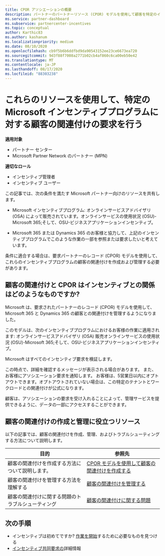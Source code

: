 ```yaml
---
title: CPOR アソシエーションの概要
description: パートナーのパートナーリソース (CPOR) モデルを使用して顧客を特定のインセンティブプログラムに関連付ける必要がある場合は、パートナーリソースについてお読みください。
ms.service: partner-dashboard
ms.subservice: partnercenter-incentives
ms.topic: conceptual
author: Karthic83
ms.author: kashanum
ms.localizationpriority: medium
ms.date: 08/10/2020
ms.openlocfilehash: cb9f5b6b6ddfbd9da90543152ee23ce6673ea720
ms.sourcegitcommit: 9d3f88f7008a2771b02cb4af860c6ca00eb50e42
ms.translationtype: MT
ms.contentlocale: ja-JP
ms.lasthandoff: 08/17/2020
ms.locfileid: "88303238"
---
```

# <a name="use-these-resources-to-make-customer-association-claims-for-specific-microsoft-incentives-programs"></a>これらのリソースを使用して、特定の Microsoft インセンティブプログラムに対する顧客の関連付けの要求を行う

**適用対象**

- パートナー センター
- Microsoft Partner Network のパートナー (MPN)

**適切なロール**

- インセンティブ管理者
- インセンティブ ユーザー

この記事では、次の条件を満たす Microsoft パートナー向けのリソースを共有します。

- Microsoft インセンティブプログラム: オンラインサービスアドバイザリ (OSA) によって販売されています。オンラインサービスの使用状況 (OSU)-Microsoft 365;そして、OSU-ビジネスアプリケーションインセンティブ。

- Microsoft 365 または Dynamics 365 のお客様と協力して、上記のインセンティブプログラムでこのような作業の一部を参照または要求したいと考えています。

条件に適合する場合は、要求パートナーのレコード (CPOR) モデルを使用して、これらのインセンティブプログラムの顧客の関連付けを作成および管理する必要があります。
 
## <a name="how-do-customer-associations-and-cpor-relate-to-incentives"></a>顧客の関連付けと CPOR はインセンティブとの関係はどのようなものですか?

Microsoft は、要求されたパートナーのレコード (CPOR) モデルを使用して、Microsoft 365 と Dynamics 365 の顧客との関連付けを管理するようになりました。

このモデルは、次のインセンティブプログラムにおけるお客様の作業に適用されます: オンラインサービスアドバイザリ (OSA) 販売オンラインサービスの使用状況 (OSU)-Microsoft 365;そして、OSU-ビジネスアプリケーションインセンティブ。

Microsoft はすべてのインセンティブ要求を検証します。

この時点で、詳細を確認するメッセージが表示される場合があります。 また、お客様にアソシエーション要求を通知します。 お客様は、5営業日以内にオプトアウトできます。オプトアウトされていない場合は、この特定のテナントとワークロードとの関連付けが公式になります。

顧客は、アソシエーションの要求を受け入れることによって、管理サービスを提供できるように、データの一部にアクセスすることができます。 

## <a name="resources-to-help-you-create-and-manage-customer-associations"></a>顧客の関連付けの作成と管理に役立つリソース

以下の記事では、顧客の関連付けを作成、管理、およびトラブルシューティングする方法について説明します。

|  **目的**  |  **参照先**  |
|--------------|-----------|
| 顧客の関連付けを作成する方法について説明します。  | [CPOR モデルを使用して顧客の関連付けを作成する](submit-osa-claim.md)  |
|顧客の関連付けを管理する方法を理解する  | [顧客の関連付けを管理する](incentives-manage-customer-associations.md)  |
|顧客の関連付けに関する問題のトラブルシューティング  | [顧客の関連付けに関する問題](incentives-customer-association-issues.md)  |

## <a name="next-steps"></a>次の手順

- インセンティブは初めてですか? [作業を開始](incentives-get-started-intro.md)するために必要なものを見つける
- [インセンティブ共同要求の](claims-overview.md)詳細情報
